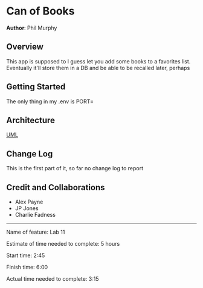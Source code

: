 # Can of Books

**Author**: Phil Murphy

## Overview

This app is supposed to I guess let you add some books to a favorites list. Eventually it'll store them in a DB and be able to be recalled later, perhaps

## Getting Started

The only thing in my .env is PORT=

## Architecture

[UML](uml_for_auth0.png)

## Change Log

This is the first part of it, so far no change log to report

## Credit and Collaborations

* Alex Payne
* JP Jones
* Charlie Fadness

____________________________

Name of feature: Lab 11

Estimate of time needed to complete: 5 hours

Start time: 2:45

Finish time: 6:00

Actual time needed to complete: 3:15
